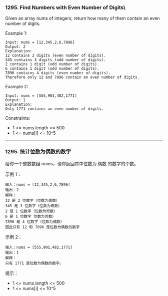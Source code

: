 ### 1295. Find Numbers with Even Number of Digits\
Given an array nums of integers, return how many of them contain an even number of digits.

 

Example 1:

	Input: nums = [12,345,2,6,7896]
	Output: 2
	Explanation: 
	12 contains 2 digits (even number of digits). 
	345 contains 3 digits (odd number of digits). 
	2 contains 1 digit (odd number of digits). 
	6 contains 1 digit (odd number of digits). 
	7896 contains 4 digits (even number of digits). 
	Therefore only 12 and 7896 contain an even number of digits.

Example 2:

	Input: nums = [555,901,482,1771]
	Output: 1 
	Explanation: 
	Only 1771 contains an even number of digits.

 

Constraints:

* 1 <= nums.length <= 500
* 1 <= nums[i] <= 10^5

----

### 1295. 统计位数为偶数的数字
给你一个整数数组 nums，请你返回其中位数为 偶数 的数字的个数。



示例 1：

	输入：nums = [12,345,2,6,7896]
	输出：2
	解释：
	12 是 2 位数字（位数为偶数）
	345 是 3 位数字（位数为奇数）
	2 是 1 位数字（位数为奇数）
	6 是 1 位数字 位数为奇数）
	7896 是 4 位数字（位数为偶数）
	因此只有 12 和 7896 是位数为偶数的数字

示例 2：

	输入：nums = [555,901,482,1771]
	输出：1
	解释：
	只有 1771 是位数为偶数的数字。



提示：

* 1 <= nums.length <= 500
* 1 <= nums[i] <= 10^5

